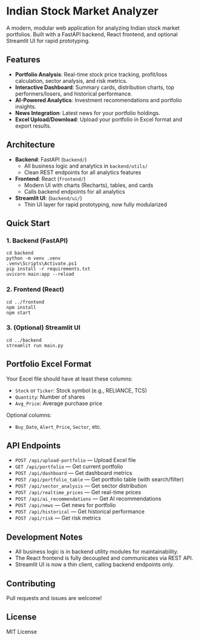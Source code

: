 # Indian Stock Market Analyzer

A modern, modular web application for analyzing Indian stock market portfolios. Built with a FastAPI backend, React frontend, and optional Streamlit UI for rapid prototyping.

## Features
- **Portfolio Analysis**: Real-time stock price tracking, profit/loss calculation, sector analysis, and risk metrics.
- **Interactive Dashboard**: Summary cards, distribution charts, top performers/losers, and historical performance.
- **AI-Powered Analytics**: Investment recommendations and portfolio insights.
- **News Integration**: Latest news for your portfolio holdings.
- **Excel Upload/Download**: Upload your portfolio in Excel format and export results.

## Architecture
- **Backend**: FastAPI (`backend/`)
  - All business logic and analytics in `backend/utils/`
  - Clean REST endpoints for all analytics features
- **Frontend**: React (`frontend/`)
  - Modern UI with charts (Recharts), tables, and cards
  - Calls backend endpoints for all analytics
- **Streamlit UI**: (`backend/ui/`)
  - Thin UI layer for rapid prototyping, now fully modularized

## Quick Start

### 1. Backend (FastAPI)
```pwsh
cd backend
python -m venv .venv
.venv\Scripts\Activate.ps1
pip install -r requirements.txt
uvicorn main:app --reload
```

### 2. Frontend (React)
```pwsh
cd ../frontend
npm install
npm start
```

### 3. (Optional) Streamlit UI
```pwsh
cd ../backend
streamlit run main.py
```

## Portfolio Excel Format
Your Excel file should have at least these columns:
- `Stock` or `Ticker`: Stock symbol (e.g., RELIANCE, TCS)
- `Quantity`: Number of shares
- `Avg_Price`: Average purchase price

Optional columns:
- `Buy_Date`, `Alert_Price`, `Sector`, etc.

## API Endpoints
- `POST /api/upload-portfolio` — Upload Excel file
- `GET /api/portfolio` — Get current portfolio
- `POST /api/dashboard` — Get dashboard metrics
- `POST /api/portfolio_table` — Get portfolio table (with search/filter)
- `POST /api/sector_analysis` — Get sector distribution
- `POST /api/realtime_prices` — Get real-time prices
- `POST /api/ai_recommendations` — Get AI recommendations
- `POST /api/news` — Get news for portfolio
- `POST /api/historical` — Get historical performance
- `POST /api/risk` — Get risk metrics

## Development Notes
- All business logic is in backend utility modules for maintainability.
- The React frontend is fully decoupled and communicates via REST API.
- Streamlit UI is now a thin client, calling backend endpoints only.

## Contributing
Pull requests and issues are welcome!

## License
MIT License
